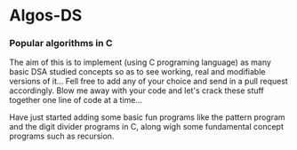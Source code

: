 # Algos-DS
### Popular algorithms in C
The aim of this is to implement (using C programing language) as many basic DSA studied concepts so as to see working, real and modifiable versions of it...
Fell free to add any of your choice and send in a pull request accordingly.
Blow me away with your code and let's crack these stuff together one line of code at a time...

Have just started adding some basic fun programs like the pattern program and the digit divider programs in C, along wigh some fundamental concept programs such as recursion.
